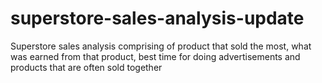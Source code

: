 # superstore-sales-analysis-update
Superstore sales analysis comprising of product that sold the most, what was earned from that product, best time for doing advertisements and products that are often sold together
